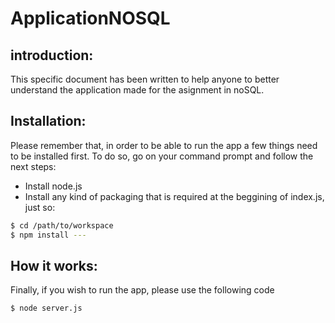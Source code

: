 # ApplicationNOSQL

## introduction:

This specific document has been written to help anyone to better understand the application made for the asignment in noSQL.

## Installation:

Please remember that, in order to be able to run the app a few things need to be installed first. To do so, go on your command prompt and follow the next steps:

* Install node.js
* Install any kind of packaging that is required at the beggining of index.js, just so:

```sh
$ cd /path/to/workspace
$ npm install ---
```

## How it works:

Finally, if you wish to run the app, please use the following code

```sh
$ node server.js 
```

